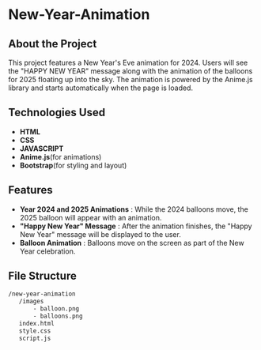 # New-Year-Animation


## About the Project
This project features a New Year's Eve animation for 2024. Users will see the "HAPPY NEW YEAR" message along with the animation of the balloons for 2025 floating up into the sky. The animation is powered by the Anime.js library and starts automatically when the page is loaded.

## Technologies Used
- **HTML**
- **CSS**
- **JAVASCRIPT**
- **Anime.js**(for animations)
- **Bootstrap**(for styling and layout)

## Features
- **Year 2024 and 2025 Animations** : While the 2024 balloons move, the 2025 balloon will appear with an animation.
- **"Happy New Year" Message** : After the animation finishes, the "Happy New Year" message will be displayed to the user.
- **Balloon Animation** : Balloons move on the screen as part of the New Year celebration.

 ## File Structure
 
 ```bash
/new-year-animation
    /images
        - balloon.png
        - balloons.png
    index.html
    style.css
    script.js

